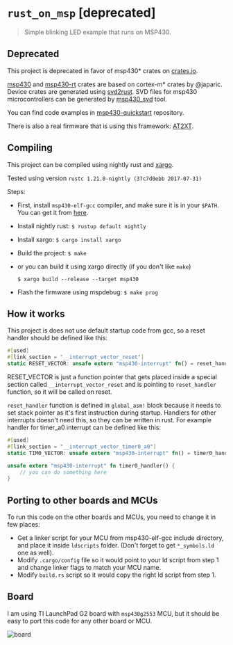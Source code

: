 # `rust_on_msp` [deprecated]

> Simple blinking LED example that runs on MSP430.

## Deprecated

This project is deprecated in favor of msp430* crates on [crates.io].

[msp430] and [msp430-rt] crates are based on cortex-m* crates by @japaric. Device crates are generated using [svd2rust]. SVD files for msp430 microcontrollers can be generated by [msp430_svd] tool.

You can find code examples in [msp430-quickstart] repository.

There is also a real firmware that is using this framework: [AT2XT].

[AT2XT]: https://github.com/cr1901/AT2XT
[crates.io]: https://crates.io/keywords/msp430
[msp430-quickstart]: https://github.com/japaric/msp430-quickstart
[msp430]: https://docs.rs/msp430/0.1.0/msp430
[msp430-rt]: https://docs.rs/msp430/0.1.0/msp430-rt
[cortex-m]: https://github.com/japaric/cortex-m
[cortex-m-rt]: https://github.com/japaric/cortex-m-rt
[svd2rust]: https://github.com/japaric/svd2rust
[msp430_svd]: https://github.com/pftbest/msp430_svd

## Compiling

This project can be compiled using nightly rust and [xargo](https://github.com/japaric/xargo).

Tested using version `rustc 1.21.0-nightly (37c7d0ebb 2017-07-31)`

Steps:
* First, install `msp430-elf-gcc` compiler, and make sure it is in your `$PATH`.
 You can get it from [here](http://software-dl.ti.com/msp430/msp430_public_sw/mcu/msp430/MSPGCC/latest/index_FDS.html).
* Install nightly rust: `$ rustup default nightly`
* Install xargo: `$ cargo install xargo`
* Build the project: `$ make`
* or you can build it using xargo directly (if you don't like `make`)

  `$ xargo build --release --target msp430`
* Flash the firmware using mspdebug: `$ make prog`

## How it works

This project is does not use default startup code from gcc, so a reset handler should be defined like this:
```rust
#[used]
#[link_section = "__interrupt_vector_reset"]
static RESET_VECTOR: unsafe extern "msp430-interrupt" fn() = reset_handler;
```
RESET_VECTOR is just a function pointer that gets placed inside a special section
called `__interrupt_vector_reset` and is pointing to `reset_handler` function,
so it will be called on reset.

`reset_handler` function is defined in `global_asm!` block because it needs to
set stack pointer as it's first instruction during startup. Handlers for other
interrupts doesn't need this, so they can be written in rust. For example
handler for timer_a0 interrupt can be defined like this:
```Rust
#[used]
#[link_section = "__interrupt_vector_timer0_a0"]
static TIM0_VECTOR: unsafe extern "msp430-interrupt" fn() = timer0_handler;

unsafe extern "msp430-interrupt" fn timer0_handler() {
    // you can do something here
}
```

## Porting to other boards and MCUs

To run this code on the other boards and MCUs, you need to change it in few places:
* Get a linker script for your MCU from msp430-elf-gcc include directory, and place it
  inside `ldscripts` folder. (Don't forget to get `*_symbols.ld` one as well).
* Modify `.cargo/config` file so it would point to your ld script from step 1 and change
  linker flags to match your MCU name.
* Modify `build.rs` script so it would copy the right ld script from step 1.

## Board

I am using TI LaunchPad G2 board with `msp430g2553` MCU, but it should be easy to port this code for any other board or MCU.

![board](https://github.com/pftbest/rust_on_msp/raw/master/board.jpg "TI LaunchPad G2")
